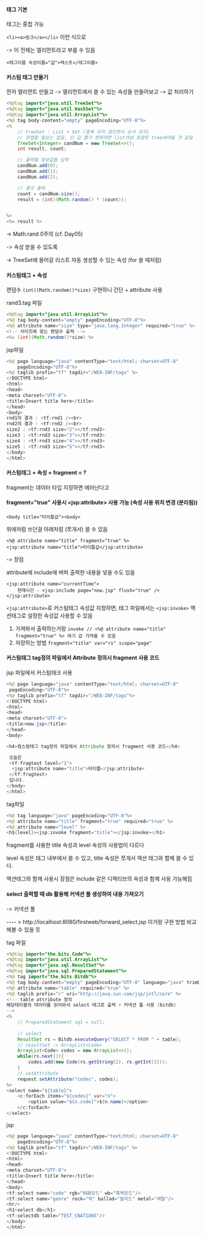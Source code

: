 #### 태그 기본

태그는 중첩 가능

`<li><a>링크</a></li>` 이런 식으로

-&gt; 이 전체는 엘리먼트라고 부를 수 있음

`<태그이름 속성이름="값">텍스트</태그이름>`

#### 커스텀 태그 만들기

먼저 엘리먼트 만들고 -&gt; 엘리먼트에서 쓸 수 있는 속성들 만들어보고 -&gt; 값 처리하기

```java
<%@tag import="java.util.TreeSet"%>
<%@tag import="java.util.HashSet"%>
<%@tag import="java.util.ArrayList"%>
<%@ tag body-content="empty" pageEncoding="UTF-8"%>
<%
    // treeSet : List + Set (중복 되지 않으면서 순서 유지)
    // 정렬할 필요는 없음, 단 값 뽑기 편하려면 list개념 포함된 tree써야될 것 같음
    TreeSet<Integer> candNum = new TreeSet<>();
    int result, count;

    // 출력될 후보값들 입력
    candNum.add(0);
    candNum.add(1);
    candNum.add(2);

    // 결과 출력
    count = candNum.size();
    result = (int)(Math.random() * (count));


%>
<%= result %>
```

-&gt; Math.rand 0주의 \(cf. Day05\)

-&gt; 속성 받을 수 있도록

-&gt; TreeSet에 들어갈 리스트 자동 생성할 수 있는 속성 \(for 쓸 때처럼\)



#### 커스텀태그 + 속성

랜덤수 `(int)(Math.random()*size)` 구현하니 간단 + attribute 사용

rand3.tag 파일

```java
<%@tag import="java.util.ArrayList"%>
<%@ tag body-content="empty" pageEncoding="UTF-8"%>
<%@ attribute name="size" type="java.lang.Integer" required="true" %>
<!-- 사이즈에 맞는 랜덤수 출력 -->
<%= (int)(Math.random()*size) %> 
```

jsp파일

```java
<%@ page language="java" contentType="text/html; charset=UTF-8"
    pageEncoding="UTF-8"%>
<%@ taglib prefix="tf" tagdir="/WEB-INF/tags" %>
<!DOCTYPE html>
<html>
<head>
<meta charset="UTF-8">
<title>Insert title here</title>
</head>
<body>
rnd1의 결과 : <tf:rnd1 /><br>
rnd2의 결과 : <tf:rnd2 /><br>
size2 : <tf:rnd3 size="2"></tf:rnd3>
size3 : <tf:rnd3 size="3"></tf:rnd3>
size4 : <tf:rnd3 size="4"></tf:rnd3>
size5 : <tf:rnd3 size="5"></tf:rnd3>
</body>
</html>
```

#### 커스텀태그 + 속성 + fragment = ? 

fragment는 데이터 타입 지정하면 에러난다고



#### fragment="true" 사용시 &lt;jsp:attribute&gt; 사용 가능 \(속성 사용 위치 변경 \(분리됨\)\)

```
<body title="타이틀값"><body>
```

위에처럼 쓰던걸 아래처럼 \(쪼개서\) 쓸 수 있음

```
<%@ attribute name="title" fragment="true" %>
<jsp:attribute name="title">타이틀값</jsp:attribute>
```

-&gt; 장점

attribute에 include에 버퍼 출력한 내용을 넣을 수도 있음

```
<jsp:attribute name="currentTime">
    현재시간 - <jsp:include page="now.jsp" flush="true" />
</jsp:attribute>
```

`<jsp:attribute>`로 커스텀태그 속성값 지정하면, 태그 파일에서는 `<jsp:invoke>` 액션태그로 설정한 속성값 사용할 수 있음

1. 가져와서 출력하는거랑 `invoke // <%@ attribute name="title" fragment="true" %> 여기 값 가져올 수 있음`
2. 저장하는 방법 `fragment="title" var="rs" scope="page"`

#### 커스텀태그 tag정의 파일에서 Attribute 정의시 fragment 사용 코드

jsp 파일에서 커스텀태크 사용

```java
<%@ page language="java" contentType="text/html; charset=UTF-8"
 pageEncoding="UTF-8"%>
<%@ taglib prefix="tf" tagdir="/WEB-INF/tags"%>
<!DOCTYPE html>
<html>
<head>
<meta charset="UTF-8">
<title>now.jsp</title>
</head>
<body>

<h4>컴스텀태그 tag정의 파일에서 Attribute 정의시 fragment 사용 코드</h4>

 오늘은
 <tf:fragtest level="1">
  <jsp:attribute name="title">타이틀</jsp:attribute>
 </tf:fragtest>
 입니다.
</body>
</html>
```

tag파일

```java
<%@ tag language="java" pageEncoding="UTF-8"%>
<%@ attribute name="title" fragment="true" required="true" %>
<%@ attribute name="level" %>
<h${level}><jsp:invoke fragment="title"></jsp:invoke></h1>
```

fragment를 사용한 title 속성과 level 속성의 사용법이 다르다

level 속성은 태그 내부에서 쓸 수 있고, title 속성은 쪼개서 액션 태그와 함께 쓸 수 있다.

액션태그와 함께 사용시 장점은 include 같은 디렉티브의 속성과 함께 사용 가능해짐



####  select 출력할 때 db 활용해 커넥션 풀 생성하여 내용 가져오기

-&gt; 커넥션 풀

---- &gt; http://localhost:8080/firstweb/forward\_select.jsp 이거랑 구현 방법 비교해볼 수 있을 듯

tag 파일

```java
<%@tag import="the.bits.Code"%>
<%@tag import="java.util.ArrayList"%>
<%@tag import="java.sql.ResultSet"%>
<%@tag import="java.sql.PreparedStatement"%>
<%@ tag import="the.bits.Bitdb"%>
<%@ tag body-content="empty" pageEncoding="UTF-8" language="java" trimDirectiveWhitespaces="true"%>
<%@ attribute name="table" required="true" %>
<%@ taglib prefix="c" uri="http://java.sun.com/jsp/jstl/core" %>
<!-- table attribute 정의
해당테이블의 데이터를 읽어와서 select 태그로 출력 + 커넥션 풀 사용 (bitdb)
-->
<%
	// PreparedStatement sql = null;
	
	// select
	ResultSet rs = Bitdb.executeQuery("SELECT * FROM " + table);
	// resultSet -> ArrayList<Code>
	ArrayList<Code> codes = new ArrayList<>();
	while(rs.next()){
		codes.add(new Code(rs.getString(2), rs.getInt(1)));
	}
	// setAttribute
	request.setAttribute("codes", codes);
%>
<select name="${table}">
	<c:forEach items="${codes}" var="n">
		<option value="${n.code}">${n.name}</option>
	</c:forEach>
</select>
```

jsp 

```java
<%@ page language="java" contentType="text/html; charset=UTF-8"
    pageEncoding="UTF-8"%>
<%@ taglib prefix="tf" tagdir="/WEB-INF/tags" %>
<!DOCTYPE html>
<html>
<head>
<meta charset="UTF-8">
<title>Insert title here</title>
</head>
<body>
<tf:select name="code" rgb="RGB모드" wb="흑백모드"/>
<tf:select name="genre" rock="락" ballad="발라드" metal="메탈"/>
<hr/>
<h1>select db</h1>
<tf:selectdb table="TEST_CNATIONS"/>
</body>
</html>
```







